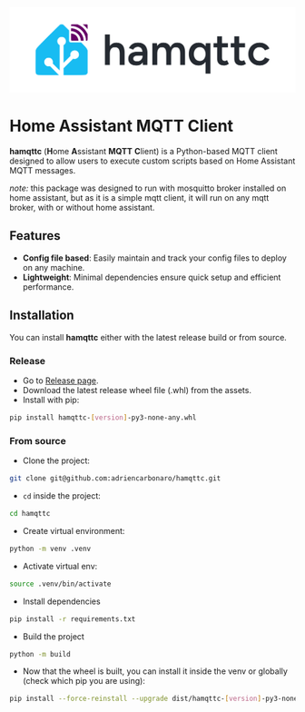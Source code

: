 ![logo](./logo.png)

# Home Assistant MQTT Client

**hamqttc** (**H**ome **A**ssistant **MQTT** **C**lient) is a Python-based MQTT client designed to allow users to execute custom scripts based on Home Assistant MQTT messages.

*note:* this package was designed to run with mosquitto broker installed on home assistant, but as it is a simple mqtt client, it will run on any mqtt broker, with or without home assistant.

## Features

- **Config file based**: Easily maintain and track your config files to deploy on any machine.
- **Lightweight**: Minimal dependencies ensure quick setup and efficient performance.

## Installation

You can install **hamqttc** either with the latest release build or from source.

### Release

- Go to [Release page](https://github.com/adriencarbonaro/hamqttc/releases).
- Download the latest release wheel file (.whl) from the assets.
- Install with pip:
```bash
pip install hamqttc-[version]-py3-none-any.whl 
```

### From source

- Clone the project:
```bash
git clone git@github.com:adriencarbonaro/hamqttc.git
```

- `cd` inside the project:
```bash
cd hamqttc
```

- Create virtual environment:
```bash
python -m venv .venv
```

- Activate virtual env:
```bash
source .venv/bin/activate
```

- Install dependencies
```bash
pip install -r requirements.txt
```

- Build the project
```bash
python -m build
```

- Now that the wheel is built, you can install it inside the venv or globally (check which pip you are using):
```bash
pip install --force-reinstall --upgrade dist/hamqttc-[version]-py3-none-any.whl
```
